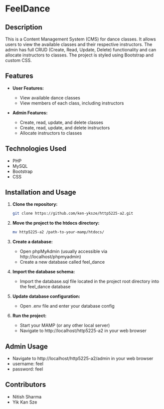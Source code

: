 # FeelDance

## Description

This is a Content Management System (CMS) for dance classes. It allows users to view the available classes and their respective instructors. The admin has full CRUD (Create, Read, Update, Delete) functionality and can allocate instructors to classes. The project is styled using Bootstrap and custom CSS.

## Features

- **User Features:**
  - View available dance classes
  - View members of each class, including instructors

- **Admin Features:**
  - Create, read, update, and delete classes
  - Create, read, update, and delete instructors
  - Allocate instructors to classes

## Technologies Used

- PHP
- MySQL
- Bootstrap
- CSS

## Installation and Usage

1. **Clone the repository:**
   ```bash
   git clone https://github.com/ken-yksze/http5225-a2.git
   ```

2. **Move the project to the htdocs directory:**
   ```bash
   mv http5225-a2 /path-to-your-mamp/htdocs/
   ```

3. **Create a database:**
   - Open phpMyAdmin (usually accessible via http://localhost/phpmyadmin)
   - Create a new database called feel_dance

4. **Import the database schema:**
   - Import the database.sql file located in the project root directory into the feel_dance database

5. **Update database configuration:**
   - Open .env file and enter your database config

6. **Run the project:**
   - Start your MAMP (or any other local server)
   - Navigate to http://localhost/http5225-a2 in your web browser

## Admin Usage

- Navigate to http://localhost/http5225-a2/admin in your web browser
- username: feel
- password: feel

## Contributors

- Nitish Sharma
- Yik Kan Sze
